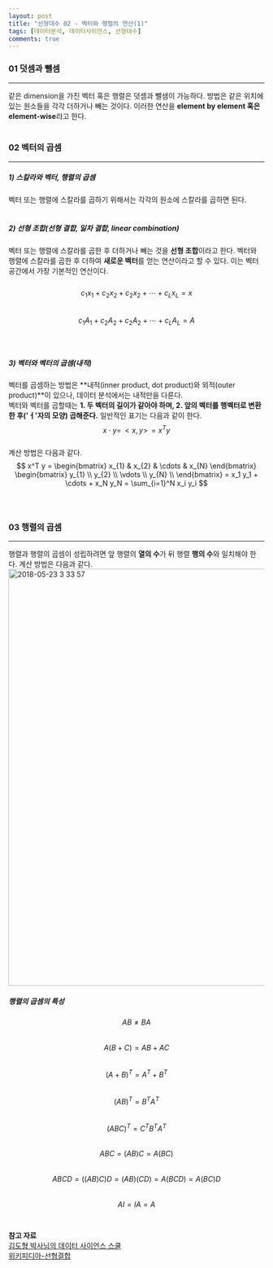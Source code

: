 ```yaml
---
layout: post
title: "선형대수 02 - 벡터와 행렬의 연산(1)"
tags: [데이터분석, 데이터사이언스, 선형대수]
comments: true
---
```

### 01 덧셈과 뺄셈
- - -
같은 dimension을 가진 벡터 혹은 행렬은 덧셈과 뺄샘이 가능하다. 방법은 같은 위치에 있는 원소들을 각각 더하거나 빼는 것이다. 이러한 연산을 **element by element 혹은 element-wise**라고 한다.<br />
<br />
### 02 벡터의 곱셈
- - -
##### 1) 스칼라와 벡터, 행렬의 곱셈
벡터 또는 행렬에 스칼라를 곱하기 위해서는 각각의 원소에 스칼라를 곱하면 된다.<br />
<br />

##### 2) 선형 조합(선형 결합, 일차 결합, linear combination)
벡터 또는 행렬에 스칼라를 곱한 후 더하거나 빼는 것을 **선형 조합**이라고 한다. 벡터와 행렬에 스칼라를 곱한 후 더하여 **새로운 벡터**를 얻는 연산이라고 할 수 있다. 이는 벡터 공간에서 가장 기본적인 연산이다.<br />
<br />
$$ c_1x_1 + c_2x_2 + c_2x_2 + \cdots + c_Lx_L = x $$<br />
$$ c_1A_1 + c_2A_2 + c_2A_2 + \cdots + c_LA_L = A $$<br />
<br />

##### 3) 벡터와 벡터의 곱셈(내적)
벡터를 곱셈하는 방법은 **내적(inner product, dot product)와 외적(outer product)**이 있으나, 데이터 분석에서는 내적만을 다룬다.<br />
벡터와 벡터를 곱할때는 **1. 두 벡터의 길이가 같아야 하며, 2. 앞의 벡터를 행벡터로 변환한 후('ㅓ'자의 모양) 곱해준다.** 일반적인 표기는 다음과 같이 한다.<br />
$$ x \cdot y = \, < x, y > \, = x^T y $$<br />
계산 방법은 다음과 같다.<br />
$$ x^T y = 
\begin{bmatrix}
x_{1} & x_{2} & \cdots & x_{N} 
\end{bmatrix}
\begin{bmatrix}
y_{1} \\
y_{2} \\
\vdots \\
y_{N} \\
\end{bmatrix} 
= x_1 y_1 + \cdots + x_N y_N 
= \sum_{i=1}^N x_i y_i $$<br />
<br />

### 03 행렬의 곱셈
- - -
행렬과 행렬의 곱셈이 성립하려면 앞 행렬의 **열의 수**가 뒤 행렬 **행의 수**와 일치해야 한다. 계산 방법은 다음과 같다.<br />
<img width="819" alt="2018-05-23 3 33 57" src="https://user-images.githubusercontent.com/35296703/40407249-c36cb9a2-5e9e-11e8-9def-233189fcd5b8.png"><br />
##### 행렬의 곱셈의 특성
$$ AB \neq BA $$<br />
$$ A(B + C) = AB + AC $$<br />
$$ (A + B)^T = A^T + B^T $$<br />
$$ (AB)^T = B^T A^T $$<br />
$$ (ABC)^T = C^T B^T A^T $$<br />
$$ ABC = (AB)C = A(BC) $$<br />
$$ ABCD = ((AB)C)D = (AB)(CD) = A(BCD) = A(BC)D $$<br />
$$ AI = IA = A $$<br />
<br />
**참고 자료**<br />
[김도형 박사님의 데이터 사이언스 스쿨](www.datascienceschool.net)<br />
[위키피디아-선형결합](https://ko.wikipedia.org/wiki/선형결합)<br />


